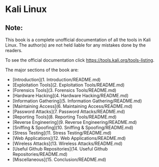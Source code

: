 # Kali Linux

## Note:

This book is a complete unofficial documentation of all the tools in Kali Linux. The author(s) are not held liable for any mistakes done by the readers.

To see the official documentation click https://tools.kali.org/tools-listing.

The major sections of the book are:

  * [Introduction](1. Introduction/README.md)
  * [Exploitation Tools](2. Exploitation Tools/README.md)
  * [Forensics Tools](3. Forensics Tools/README.md)
  * [Hardware Hacking](4. Hardware Hacking/README.md)
  * [Information Gathering](5. Information Gathering/README.md)
  * [Maintaining Access](6. Maintaining Access/README.md)
  * [Password Attacks](7. Password Attacks/README.md)
  * [Reporting Tools](8. Reporting Tools/README.md)
  * [Reverse Engineering](9. Reverse Engineering/README.md)
  * [Sniffing & Spoofing](10. Sniffing & Spoofing/README.md)
  * [Stress Testing](11. Stress Testing/README.md)
  * [Web Applications](12. Web Applications/README.md)
  * [Wireless Attacks](13. Wireless Attacks/README.md)
  * [Useful Github Repositories](14. Useful Github Repositories/README.md)
  * [Miscellaneous](15. Conclusion/README.md)